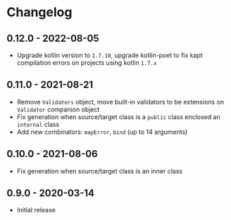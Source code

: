 # Changelog

## 0.12.0 - 2022-08-05

* Upgrade kotlin version to `1.7.10`, upgrade kotlin-poet to fix kapt compilation errors on projects using kotlin `1.7.x`

## 0.11.0 - 2021-08-21

* Remove `Validators` object, move built-in validators to be extensions on `Validator` companion object
* Fix generation when source/target class is a `public` class enclosed an `internal` class
* Add new combinators: `mapError`, `bind` (up to 14 arguments)

## 0.10.0 - 2021-08-06

* Fix generation when source/target class is an inner class

## 0.9.0 - 2020-03-14

* Initial release
